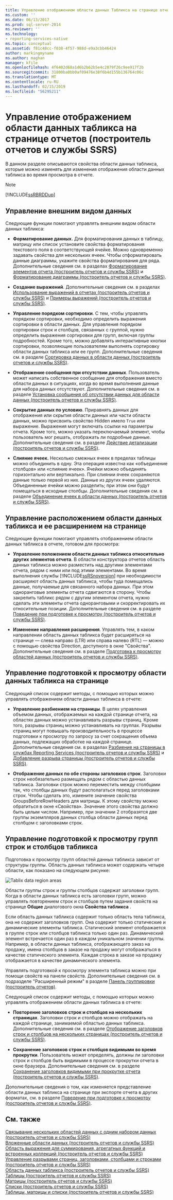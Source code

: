 ```yaml
---
title: Управление отображением области данных Табликса на странице отчета (построитель отчетов и службы SSRS) | Документация Майкрософт
ms.custom: ''
ms.date: 06/13/2017
ms.prod: sql-server-2014
ms.reviewer: ''
ms.technology:
- reporting-services-native
ms.topic: conceptual
ms.assetid: f81c48cc-f038-4f57-988d-e9a3cbb46424
author: markingmyname
ms.author: maghan
manager: kfile
ms.openlocfilehash: 4f6402d68a1d6b2b62b5e4c2879f26c9ee917f2b
ms.sourcegitcommit: 31800ba0bb0af09476e38f6b4d155b136764c06c
ms.translationtype: MT
ms.contentlocale: ru-RU
ms.lasthandoff: 02/15/2019
ms.locfileid: "56295211"
---
```

# <a name="controlling-the-tablix-data-region-display-on-a-report-page-report-builder-and-ssrs"></a>Управление отображением области данных табликса на странице отчетов (построитель отчетов и службы SSRS)
  В данном разделе описываются свойства области данных табликса, которые можно изменять для изменения отображения области данных табликса во время просмотра в отчете.  
  
> [!NOTE]  
>  [!INCLUDE[ssRBRDDup](../../includes/ssrbrddup-md.md)]  
  
## <a name="controlling-the-appearance-of-data"></a>Управление внешним видом данных  
 Следующие функции помогают управлять внешним видом области данных табликса:  
  
-   **Форматирование данных.** Для форматирования данных в таблицу, матрицу или список установите свойства форматирования текстового поля в соответствующей ячейке. Можно одновременно задавать свойства для нескольких ячеек. Чтобы отформатировать данные диаграммы, укажите свойства форматирования для ряда. Дополнительные сведения см. в разделах [Форматирование элементов отчета (построитель отчетов и службы SSRS)](formatting-report-items-report-builder-and-ssrs.md) и [Форматирование диаграммы (построитель отчетов и службы SSRS)](formatting-a-chart-report-builder-and-ssrs.md).  
  
-   **Создание выражений**. Дополнительные сведения см. в разделах [Использование выражений в отчетах (построитель отчетов и службы SSRS)](expression-uses-in-reports-report-builder-and-ssrs.md) и [Примеры выражений (построитель отчетов и службы SSRS)](expression-examples-report-builder-and-ssrs.md).  
  
-   **Управление порядком сортировки**. С тем, чтобы управлять порядком сортировки, необходимо определить выражения сортировки в области данных. Для управления порядком сортировки строк и столбцов, связанных с группой, нужно определить выражения сортировки для групп, включая группы подробностей. Кроме того, можно добавлять интерактивные кнопки сортировки, позволяющие пользователям выполнять сортировку области данных табликса или ее групп. Дополнительные сведения см. в разделе [Сортировка данных в области данных (построитель отчетов и службы SSRS)](sort-data-in-a-data-region-report-builder-and-ssrs.md).  
  
-   **Отображение сообщения при отсутствии данных**. Пользователь может написать собственное сообщение для отображения вместо области данных в ситуациях, когда во время выполнения данные для набора данных отсутствуют. Дополнительные сведения см. в разделе [Установка сообщения об отсутствии данных для области данных (построитель отчетов и службы SSRS)](../report-data/set-a-no-data-message-for-a-data-region-report-builder-and-ssrs.md).  
  
-   **Сокрытие данных по условию**. Приравнять данных для отображения или скрытия области данных или части области данных, можно присвоить свойство Hidden имело `True` или выражение. Выражения могут включать ссылки на параметры отчета. Кроме того, можно указать переключаемый элемент, чтобы пользователь мог решать, отображать ли подробные данные. Дополнительные сведения см. в разделе [Действие детализации (построитель отчетов и службы SSRS)](drilldown-action-report-builder-and-ssrs.md).  
  
-   **Слияние ячеек.** Несколько смежных ячеек в пределах таблицы можно объединить в одну. Эта операция известна как «объединение столбцов» или «слияние ячеек». Ячейки можно объединять горизонтально или вертикально. При слиянии ячеек сохраняются данные только первой из них. Данные из других ячеек удаляются. Объединенные ячейки можно разделить; при этом они будут помещаться в исходные столбцы. Дополнительные сведения см. в разделе [Объединение ячеек в области данных (построитель отчетов и службы SSRS)](merge-cells-in-a-data-region-report-builder-and-ssrs.md).  
  
## <a name="controlling-tablix-data-region-position-and-expansion-on-a-page"></a>Управление расположением области данных табликса и ее расширением на странице  
 Следующие функции помогают управлять отображением области данных табликса в отчете, готовом для просмотра:  
  
-   **Управление положением области данных табликса относительно других элементов отчета**. В области конструктора отчетов область данных табликса можно разместить над другими элементами отчета, рядом с ними или под этими элементами. Во время выполнения службы [!INCLUDE[ssRSnoversion](../../includes/ssrsnoversion-md.md)] при необходимости расширяют область данных табликса, чтобы туда помещались данные, получаемые для связанного набора данных. При этом одноранговые элементы отчета сдвигаются в сторону. Чтобы закрепить табликс рядом с другим элементом отчета, нужно сделать эти элементы отчета одноранговыми и скорректировать их относительные позиции. Дополнительные сведения см. в разделе [Поведение при подготовке к просмотру (построитель отчетов и службы SSRS)](rendering-behaviors-report-builder-and-ssrs.md).  
  
-   **Изменение направления расширения**. Управлять тем, в каком направлении область данных табликса будет расширяться на странице — слева направо (LTR) или справа налево (RTL) — можно с помощью свойства Direction, доступного в окне "Свойства". Дополнительные сведения см. в разделе [Подготовка к просмотру областей данных (построитель отчетов и службы SSRS)](rendering-data-regions-report-builder-and-ssrs.md).  
  
## <a name="controlling-how-a-tablix-data-region-renders-on-a-page"></a>Управление подготовкой к просмотру области данных табликса на странице  
 Следующий список содержит методы, с помощью которых можно управлять отображением области данных табликса в отчете:  
  
-   **Управление разбиением на страницы**. В целях управления объемом данных, отображаемых на каждой странице отчета, на областях данных можно устанавливать разрывы страниц. Кроме того, разрывы страниц можно устанавливать на группах. Разрывы страниц могут повышать производительность в процессе подготовки к просмотру по запросу за счет сокращения объема данных, подлежащих обработке на каждой странице. Дополнительные сведения см. в разделах [Разбиение на страницы в службах Reporting Services (построитель отчетов и службы SSRS)](pagination-in-reporting-services-report-builder-and-ssrs.md) и [Добавление разрыва страницы (построитель отчетов и службы SSRS)](add-a-page-break-report-builder-and-ssrs.md).  
  
-   **Отображение данных по обе стороны заголовков строк**. Заголовки строк необязательно размещать рядом с областью данных табликса. Заголовки строк можно переместить между столбцами так, что столбцы данных будут располагаться перед заголовками строк. Чтобы сделать это, измените значение свойства GroupsBeforeRowHeaders для матрицы. К этому свойству можно обратиться в окне «Свойства». Значение этого свойства должно быть целым числом. Например, при значении 2 отобразятся две группы экземпляров данных столбца области данных перед столбцом с заголовками строк.  
  
## <a name="controlling-how-tablix-row-and-column-groups-render"></a>Управление подготовкой к просмотру групп строк и столбцов табликса  
 Подготовка к просмотру групп областей данных табликса зависит от структуры группы. Область данных табликса может содержать четыре области, как показано на следующем рисунке:  
  
 ![Tablix data region areas](../media/rs-tablixareas.gif "Tablix data region areas")  
  
 Области группы строк и группы столбцов содержат заголовки групп. Когда в области данных табликса есть заголовки групп, можно управлять повторением строк и столбцов путем задания свойств на странице **Общие** диалогового окна **Свойства табликса** .  
  
 Если область данных табликса содержит только область тела табликса, она не содержит заголовков групп. Она содержит только статические и динамические элементы табликса. Статический элемент отображается в группе строк или столбцов табликса только один раз. Динамический элемент встречается один раз в каждом уникальном значении группы. Например, в области данных табликса, отображающего заказ на продажу, имена столбцов в заказе на продажу могут отображаться в качестве статического элемента. Каждая строка в заказе на продажу отображается в качестве динамического элемента.  
  
 Управлять подготовкой к просмотру элемента табликса можно при помощи свойств на панели свойств. Дополнительные сведения см. в подразделе "Расширенный режим" в разделе [Панель группировки (построитель отчетов)](grouping-pane-report-builder.md).  
  
 Следующий список содержит методы, с помощью которых можно управлять отображением области данных табликса в отчете:  
  
-   **Повторение заголовков строк и столбцов на нескольких страницах**. Заголовки строк и столбцов можно отображать на каждой странице, занимаемой областью данных табликса. Дополнительные сведения см. в разделе [Отображение заголовков строк и столбцов на нескольких страницах (построитель отчетов и службы SSRS)](display-row-and-column-headers-on-multiple-pages-report-builder-and-ssrs.md).  
  
-   **Сохранение заголовков строк и столбцов видимыми во время прокрутки**. Пользователь может определять, должны ли заголовки строк и столбцов быть видимыми в процессе прокрутки отчета в окне браузера. Дополнительные сведения см. в разделе [Сохранение заголовков видимыми при прокрутке отчета (построитель отчетов и службы SSRS)](keep-headers-visible-when-scrolling-through-a-report-report-builder-and-ssrs.md).  
  
 Дополнительные сведения о том, как изменяется представление области данных табликса на странице при экспорте отчета в других форматах, см. в разделе [Поведение при подготовке к просмотру (построитель отчетов и службы SSRS)](rendering-behaviors-report-builder-and-ssrs.md).  
  
## <a name="see-also"></a>См. также  
 [Связывание нескольких областей данных с одним набором данных (построитель отчетов и службы SSRS)](linking-multiple-data-regions-to-the-same-dataset-report-builder-and-ssrs.md)   
 [Вложенные области данных (построитель отчетов и службы SSRS)](nested-data-regions-report-builder-and-ssrs.md)   
 [Область выражения для суммирования, агрегатных функций и встроенных коллекций (построитель отчетов и службы SSRS)](expression-scope-for-totals-aggregates-and-built-in-collections.md)   
 [Управление разрывами страниц, заголовками, столбцами и строками (построитель отчетов и службы SSRS)](controlling-page-breaks-headings-columns-and-rows-report-builder-and-ssrs.md)   
 [Область данных табликса (построитель отчетов и службы SSRS)](../tablix-data-region-report-builder-and-ssrs.md)   
 [Таблицы &#40;построитель отчетов и службы SSRS&#41;](tables-report-builder-and-ssrs.md)   
 [Матрицы &#40;построитель отчетов и службы SSRS&#41;](create-a-matrix-report-builder-and-ssrs.md)   
 [Списки &#40;построитель отчетов и службы SSRS&#41;](create-invoices-and-forms-with-lists-report-builder-and-ssrs.md)   
 [Таблицы, матрицы и списки (построитель отчетов и службы SSRS)](tables-matrices-and-lists-report-builder-and-ssrs.md)  
  
  
